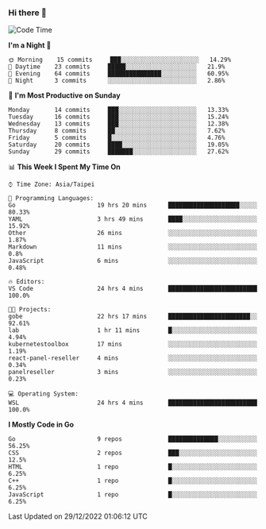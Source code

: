 ### Hi there 👋

<!--START_SECTION:waka-->
![Code Time](http://img.shields.io/badge/Code%20Time-699%20hrs%2056%20mins-blue)

**I'm a Night 🦉** 

```text
🌞 Morning    15 commits     ███░░░░░░░░░░░░░░░░░░░░░░   14.29% 
🌆 Daytime    23 commits     █████░░░░░░░░░░░░░░░░░░░░   21.9% 
🌃 Evening    64 commits     ███████████████░░░░░░░░░░   60.95% 
🌙 Night      3 commits      ░░░░░░░░░░░░░░░░░░░░░░░░░   2.86%

```
📅 **I'm Most Productive on Sunday** 

```text
Monday       14 commits     ███░░░░░░░░░░░░░░░░░░░░░░   13.33% 
Tuesday      16 commits     ███░░░░░░░░░░░░░░░░░░░░░░   15.24% 
Wednesday    13 commits     ███░░░░░░░░░░░░░░░░░░░░░░   12.38% 
Thursday     8 commits      ██░░░░░░░░░░░░░░░░░░░░░░░   7.62% 
Friday       5 commits      █░░░░░░░░░░░░░░░░░░░░░░░░   4.76% 
Saturday     20 commits     ████░░░░░░░░░░░░░░░░░░░░░   19.05% 
Sunday       29 commits     ███████░░░░░░░░░░░░░░░░░░   27.62%

```


📊 **This Week I Spent My Time On** 

```text
⌚︎ Time Zone: Asia/Taipei

💬 Programming Languages: 
Go                       19 hrs 20 mins      ████████████████████░░░░░   80.33% 
YAML                     3 hrs 49 mins       ████░░░░░░░░░░░░░░░░░░░░░   15.92% 
Other                    26 mins             ░░░░░░░░░░░░░░░░░░░░░░░░░   1.87% 
Markdown                 11 mins             ░░░░░░░░░░░░░░░░░░░░░░░░░   0.8% 
JavaScript               6 mins              ░░░░░░░░░░░░░░░░░░░░░░░░░   0.48%

🔥 Editors: 
VS Code                  24 hrs 4 mins       █████████████████████████   100.0%

🐱‍💻 Projects: 
gobe                     22 hrs 17 mins      ███████████████████████░░   92.61% 
lab                      1 hr 11 mins        █░░░░░░░░░░░░░░░░░░░░░░░░   4.94% 
kubernetestoolbox        17 mins             ░░░░░░░░░░░░░░░░░░░░░░░░░   1.19% 
react-panel-reseller     4 mins              ░░░░░░░░░░░░░░░░░░░░░░░░░   0.34% 
panelreseller            3 mins              ░░░░░░░░░░░░░░░░░░░░░░░░░   0.23%

💻 Operating System: 
WSL                      24 hrs 4 mins       █████████████████████████   100.0%

```

**I Mostly Code in Go** 

```text
Go                       9 repos             ██████████████░░░░░░░░░░░   56.25% 
CSS                      2 repos             ███░░░░░░░░░░░░░░░░░░░░░░   12.5% 
HTML                     1 repo              █░░░░░░░░░░░░░░░░░░░░░░░░   6.25% 
C++                      1 repo              █░░░░░░░░░░░░░░░░░░░░░░░░   6.25% 
JavaScript               1 repo              █░░░░░░░░░░░░░░░░░░░░░░░░   6.25%

```



 Last Updated on 29/12/2022 01:06:12 UTC
<!--END_SECTION:waka-->

<!--
**omegaatt36/omegaatt36** is a ✨ _special_ ✨ repository because its `README.md` (this file) appears on your GitHub profile.

Here are some ideas to get you started:

- 🔭 I’m currently working on ...
- 🌱 I’m currently learning ...
- 👯 I’m looking to collaborate on ...
- 🤔 I’m looking for help with ...
- 💬 Ask me about ...
- 📫 How to reach me: ...
- 😄 Pronouns: ...
- ⚡ Fun fact: ...
-->
